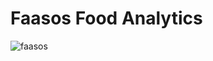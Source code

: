 # Faasos Food Analytics

![faasos](https://github.com/user-attachments/assets/fe670a14-7633-4f01-9bac-ab80ec90cc14)
